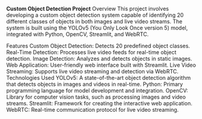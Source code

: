 **Custom Object Detection Project**
Overview
This project involves developing a custom object detection system capable of identifying 20 different classes of objects in both images and live video streams. The system is built using the YOLOv5 (You Only Look Once version 5) model, integrated with Python, OpenCV, Streamlit, and WebRTC.

Features
Custom Object Detection: Detects 20 predefined object classes.
Real-Time Detection: Processes live video feeds for real-time object detection.
Image Detection: Analyzes and detects objects in static images.
Web Application: User-friendly web interface built with Streamlit.
Live Video Streaming: Supports live video streaming and detection via WebRTC.
Technologies Used
YOLOv5: A state-of-the-art object detection algorithm that detects objects in images and videos in real-time.
Python: Primary programming language for model development and integration.
OpenCV: Library for computer vision tasks, such as processing images and video streams.
Streamlit: Framework for creating the interactive web application.
WebRTC: Real-time communication protocol for live video streaming.
